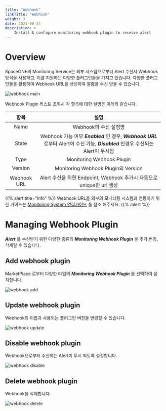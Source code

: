 ```yaml
---
title: "Webhook"
linkTitle: "Webhook"
weight: 3
date: 2021-08-24
description: >
    Install & configure monitoring webhook plugin to receive alert 
---
```


# Overview
SpaceONE의 Monitoring Service는 외부 시스템으로부터 Alert 수신시 Webhook 방식을 사용하고, 이를 지원하는 다양한 플러그인들을 가지고 있습니다.
다양한 플러그인들을 활용하여 Webhook URL을 생성하여 알람을 수신 받을 수 있습니다. 

![webhook main](/docs/guides/user_guide/monitoring/project_dashboard/webhook_img/webhook_img_01.png)

Webhook Plugin 리스트 조회시 각 항목에 대한 설명은 아래와 같습니다.

|항목|설명|
|:--:|:--:|
|Name|Webhook의 수신 설정명|
|State|Webhook 가능 여부 _**Enabled**_ 인 경우, _**Webhook URL**_ 로부터 Alert이 수신 가능, _**Disabled**_ 인경우 수신되는 Alert이 무시됨|
|Type|Monitoring Webhook Plugin|
|Version|Monitoring Webhook Plugin의 Version|
|Webhook URL|Alert 수신을 위한 Endpoint, Webhook 추가시 자동으로 unique한 url 생성|

{{% alert title="Info" %}}
Webhook URL을 외부의 모니터링 시스템과 연동하기 위한 가이드는 
[Monitoring System 연결가이드](/docs/guides/user_guide/monitoring/webhook_settings/) 를 참조 해주세요.
{{% /alert %}}


# Managing Webhook Plugin
_**Alert**_ 를 수신받기 위한 다양한 종류의 _**Monitoring Webhook Plugin**_ 을 추가,변경,삭제할 수 있습니다.

## Add webhook plugin
MarketPlace 로부터 다양한 타입의 _**Monitoring Webhook Plugin**_ 을 선택하여 설치합니다.

![webhook add](/docs/guides/user_guide/monitoring/project_dashboard/webhook_img/webhook_img_02.png)

## Update webhook plugin
Webhook의 이름과 사용되는 플러그인 버전을 변경할 수 있습니다. 

![webhook update](/docs/guides/user_guide/monitoring/project_dashboard/webhook_img/webhook_img_03.png)

## Disable webhook plugin
Webhook으로부터 수신되는 Alert이 무시 되도록 설정합니다. 

![webhook disable](/docs/guides/user_guide/monitoring/project_dashboard/webhook_img/webhook_img_04.png)


## Delete webhook plugin
Webhook을 삭제합니다. 

![webhook delete](/docs/guides/user_guide/monitoring/project_dashboard/webhook_img/webhook_img_05.png)




